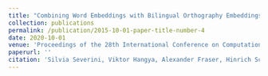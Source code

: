 ```yaml
---
title: "Combining Word Embeddings with Bilingual Orthography Embeddings for Bilingual Dictionary Induction."
collection: publications
permalink: /publication/2015-10-01-paper-title-number-4
date: 2020-10-01
venue: 'Proceedings of the 28th International Conference on Computational Linguistics '
paperurl: ''
citation: 'Silvia Severini, Viktor Hangya, Alexander Fraser, Hinrich Schütze. (2020).'
---
```

